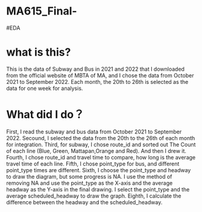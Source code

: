 # MA615_Final-

#EDA
# what is this?
This is the data of Subway and Bus in 2021 and 2022 that I downloaded from the official website of MBTA of MA, and I chose the data from October 2021 to September 2022. Each month, the 20th to 26th is selected as the data for one week for analysis.

# What did I do？
First, I read the subway and bus data from October 2021 to September 2022.
Secound, I selected the data from the 20th to the 26th of each month for integration.
Third, for subway, I chose route_id and sorted out The Count of each line (Blue, Green, Mattapan,Orange and Red). And then I drew it.
Fourth, I chose route_id and travel time to compare, how long is the average travel time of each line.
Fifth, I chose point_type for bus, and different point_type times are different.
Sixth, I choose the point_type and headway to draw the diagram, but some progress is NA. I use the method of removing NA and use the point_type as the X-axis and the average headway as the Y-axis in the final drawing.
I select the point_type and the average scheduled_headway to draw the graph.
Eighth, I calculate the difference between the headway and the scheduled_headway.
